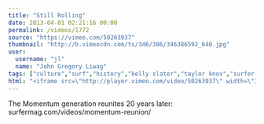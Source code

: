 ```yaml
---
title: "Still Rolling"
date: 2013-04-01 02:21:16 00:00
permalink: /videos/1772
source: "https://vimeo.com/50263937"
thumbnail: "http://b.vimeocdn.com/ts/346/386/346386592_640.jpg"
user:
  username: "jl"
  name: "John Gregory Liwag"
tags: ["culture","surf","history","kelly slater","taylor knox","surfer mag"]
html: "<iframe src=\"http://player.vimeo.com/video/50263937\" width=\"1280\" height=\"720\" frameborder=\"0\" webkitAllowFullScreen mozallowfullscreen allowFullScreen></iframe>"
---
```


The Momentum generation reunites 20 years later: surfermag.com/videos/momentum-reunion/